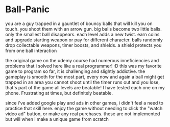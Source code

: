 # Ball-Panic

you are a guy trapped in a gauntlet of bouncy balls that will kill you on touch. 
you shoot them with an arrow gun. 
big balls become two little balls. 
only the smallest ball disappears.
each level adds a new twist.
earn coins and upgrade starting weapon or pay for different character.
balls randomly drop collectable weapons, timer boosts, and shields.  a shield protects you from one ball interaction

the original game on the udemy course had numerous inneficiencies and problems that i solved here like a real programmer! :D
this was my favorite game to program so far, it is challenging and slightly addictive. 
the gameplay is smooth for the most part, 
every now and again a ball might get trapped in an area you cannot shoot until the timer runs out and you lose, that's part of the game
all levels are beatable!  I have tested each one on my phone.  Frustrating at times, but definitely beatable.

since i've added google play and ads in other games, i didn't feel a need to practice that skill here.  enjoy the game without needing to click the "watch video ad" button, or make any real purchases.  these are not implemented but will when i make a unique game from scratch

